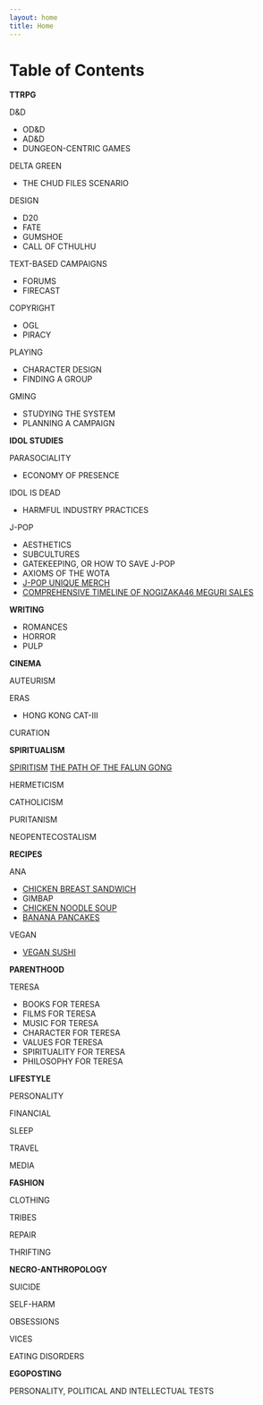 ```yaml
---
layout: home
title: Home
---
```


# Table of Contents


**TTRPG**

D&D
  - OD&D 
  - AD&D
  - DUNGEON-CENTRIC GAMES

DELTA GREEN
  - THE CHUD FILES SCENARIO

DESIGN
  - D20
  - FATE
  - GUMSHOE
  - CALL OF CTHULHU

TEXT-BASED CAMPAIGNS
  - FORUMS
  - FIRECAST

COPYRIGHT
  - OGL
  - PIRACY

PLAYING
- CHARACTER DESIGN
- FINDING A GROUP

GMING
- STUDYING THE SYSTEM
- PLANNING A CAMPAIGN
  
**IDOL STUDIES**

PARASOCIALITY
  - ECONOMY OF PRESENCE

IDOL IS DEAD
  - HARMFUL INDUSTRY PRACTICES

J-POP
  - AESTHETICS
  - SUBCULTURES
  - GATEKEEPING, OR HOW TO SAVE J-POP
  - AXIOMS OF THE WOTA
  - [J-POP UNIQUE MERCH](_journal/j-pop-unique-merch.md)
  - [COMPREHENSIVE TIMELINE OF NOGIZAKA46 MEGURI SALES](_journal/comprehensive-timeline-of-nogizaka-meguri-sales.md)
  
**WRITING**

- ROMANCES
- HORROR
- PULP

  
**CINEMA**

AUTEURISM

ERAS
- HONG KONG CAT-III

CURATION

**SPIRITUALISM**

[SPIRITISM](_journal/spiritism.md)
[THE PATH OF THE FALUN GONG](_journal/the-path-of-the-falun-dafa.md)

HERMETICISM

CATHOLICISM

PURITANISM

NEOPENTECOSTALISM

**RECIPES**

ANA
  - [CHICKEN BREAST SANDWICH](_journal/chicken-breast-sandwich.md)
  - GIMBAP
  - [CHICKEN NOODLE SOUP](_journal/chicken-noodle-soup.md)
  - [BANANA PANCAKES](_journal/banana-pancakes.md)

VEGAN
  - [VEGAN SUSHI](__journal/vegan-sushi.md)

**PARENTHOOD**

TERESA
  - BOOKS FOR TERESA
  - FILMS FOR TERESA
  - MUSIC FOR TERESA
  - CHARACTER FOR TERESA
  - VALUES FOR TERESA
  - SPIRITUALITY FOR TERESA
  - PHILOSOPHY FOR TERESA

**LIFESTYLE**

PERSONALITY

FINANCIAL

SLEEP

TRAVEL

MEDIA

**FASHION**

CLOTHING

TRIBES

REPAIR

THRIFTING

**NECRO-ANTHROPOLOGY**

SUICIDE

SELF-HARM

OBSESSIONS

VICES

EATING DISORDERS

**EGOPOSTING**

PERSONALITY, POLITICAL AND INTELLECTUAL TESTS


